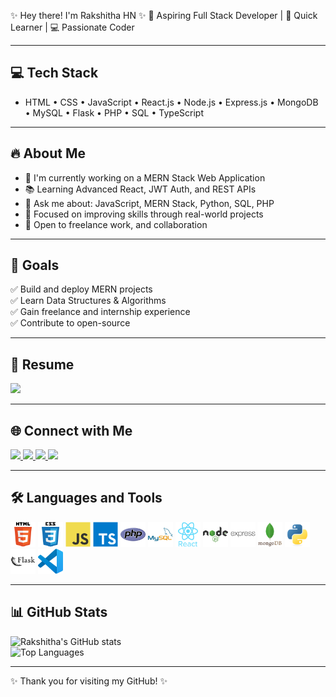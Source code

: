 ✨ Hey there! I'm Rakshitha HN ✨
🌱 Aspiring Full Stack Developer | 🚀 Quick Learner | 💻 Passionate Coder  

---

## 💻 Tech Stack  
- HTML • CSS • JavaScript • React.js • Node.js • Express.js • MongoDB • MySQL • Flask • PHP • SQL • TypeScript  

---

## 🔥 About Me  
- 🌱 I'm currently working on a MERN Stack Web Application  
- 📚 Learning Advanced React, JWT Auth, and REST APIs  
- 💬 Ask me about: JavaScript, MERN Stack, Python, SQL, PHP  
- 🎯 Focused on improving skills through real-world projects  
- 🤝 Open to  freelance work, and collaboration  

---

## 🎯 Goals  
✅ Build and deploy MERN projects  
✅ Learn Data Structures & Algorithms  
✅ Gain freelance and internship experience  
✅ Contribute to open-source  

---

## 📄 Resume  
<a href="https://drive.google.com/file/d/1TEbfB7iiy5aIR2gtIRb3GpTWwZIqQBAA/view?usp=drivesdk" target="_blank">
  <img src="https://img.shields.io/badge/View%20My%20Resume-FF5722?style=for-the-badge&logo=google-drive&logoColor=white" />
</a>  

---

## 🌐 Connect with Me  

<a href="https://twitter.com/" target="_blank">
  <img src="https://img.shields.io/badge/Twitter-1DA1F2?style=for-the-badge&logo=twitter&logoColor=white" />
</a>
<a href="https://www.linkedin.com/in/rakshitha-hn-a14124327/" target="_blank">
  <img src="https://img.shields.io/badge/LinkedIn-0A66C2?style=for-the-badge&logo=linkedin&logoColor=white" />
</a>
<a href="https://www.hackerrank.com/profile/rakshithahn123" target="_blank">
  <img src="https://img.shields.io/badge/HackerRank-2EC866?style=for-the-badge&logo=hackerrank&logoColor=white" />
</a>
<a href="https://dev.to/" target="_blank">
  <img src="https://img.shields.io/badge/Dev.to-0A0A0A?style=for-the-badge&logo=dev.to&logoColor=white" />
</a>

---

## 🛠 Languages and Tools  
<p align="left"> 
  <img src="https://raw.githubusercontent.com/devicons/devicon/master/icons/html5/html5-original-wordmark.svg" width="40" height="40"/>
  <img src="https://raw.githubusercontent.com/devicons/devicon/master/icons/css3/css3-original-wordmark.svg" width="40" height="40"/>
  <img src="https://raw.githubusercontent.com/devicons/devicon/master/icons/javascript/javascript-original.svg" width="40" height="40"/>
  <img src="https://raw.githubusercontent.com/devicons/devicon/master/icons/typescript/typescript-original.svg" width="40" height="40"/>
  <img src="https://raw.githubusercontent.com/devicons/devicon/master/icons/php/php-original.svg" width="40" height="40"/>
  <img src="https://raw.githubusercontent.com/devicons/devicon/master/icons/mysql/mysql-original-wordmark.svg" width="40" height="40"/>
  <img src="https://raw.githubusercontent.com/devicons/devicon/master/icons/react/react-original-wordmark.svg" width="40" height="40"/>
  <img src="https://raw.githubusercontent.com/devicons/devicon/master/icons/nodejs/nodejs-original-wordmark.svg" width="40" height="40"/>
  <img src="https://raw.githubusercontent.com/devicons/devicon/master/icons/express/express-original-wordmark.svg" width="40" height="40"/>
  <img src="https://raw.githubusercontent.com/devicons/devicon/master/icons/mongodb/mongodb-original-wordmark.svg" width="40" height="40"/>
  <img src="https://raw.githubusercontent.com/devicons/devicon/master/icons/python/python-original.svg" width="40" height="40"/>
  <img src="https://raw.githubusercontent.com/devicons/devicon/master/icons/flask/flask-original-wordmark.svg" width="40" height="40"/>
  <img src="https://raw.githubusercontent.com/devicons/devicon/master/icons/vscode/vscode-original.svg" width="40" height="40"/>
</p>

---

## 📊 GitHub Stats  
![Rakshitha's GitHub stats](https://github-readme-stats.vercel.app/api?username=rakshu112003&show_icons=true&theme=radical)  
![Top Languages](https://github-readme-stats.vercel.app/api/top-langs/?username=rakshu112003&layout=compact&theme=radical)  

---

✨ Thank you for visiting my GitHub! ✨
